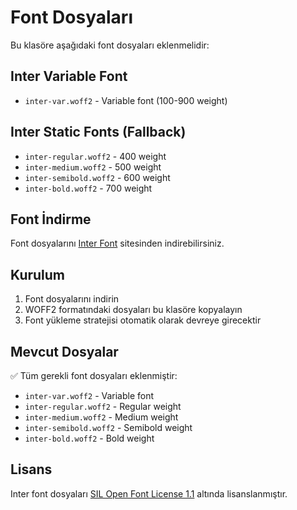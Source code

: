 # Font Dosyaları

Bu klasöre aşağıdaki font dosyaları eklenmelidir:

## Inter Variable Font
- `inter-var.woff2` - Variable font (100-900 weight)

## Inter Static Fonts (Fallback)
- `inter-regular.woff2` - 400 weight
- `inter-medium.woff2` - 500 weight
- `inter-semibold.woff2` - 600 weight
- `inter-bold.woff2` - 700 weight

## Font İndirme
Font dosyalarını [Inter Font](https://rsms.me/inter/) sitesinden indirebilirsiniz.

## Kurulum
1. Font dosyalarını indirin
2. WOFF2 formatındaki dosyaları bu klasöre kopyalayın
3. Font yükleme stratejisi otomatik olarak devreye girecektir

## Mevcut Dosyalar
✅ Tüm gerekli font dosyaları eklenmiştir:
- `inter-var.woff2` - Variable font 
- `inter-regular.woff2` - Regular weight
- `inter-medium.woff2` - Medium weight
- `inter-semibold.woff2` - Semibold weight
- `inter-bold.woff2` - Bold weight

## Lisans
Inter font dosyaları [SIL Open Font License 1.1](https://scripts.sil.org/OFL) altında lisanslanmıştır.